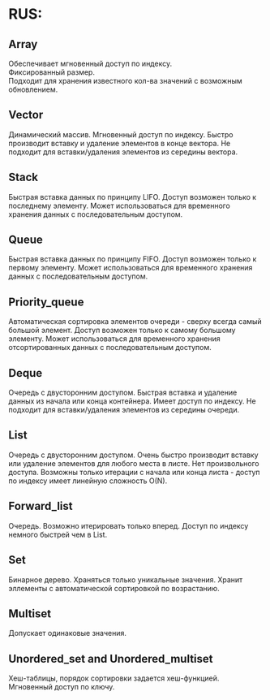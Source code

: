 <h1>RUS:</h1>

<h2>Array</h2>
Обеспечивает мгновенный доступ по индексу.<br>
Фиксированный размер.<br>
Подходит для хранения известного кол-ва значений с возможным обновлением.<br>

<h2>Vector</h2>
Динамический массив.
Мгновенный доступ по индексу.
Быстро производит вставку и удаление элементов в конце вектора.
Не подходит для вставки/удаления элементов из середины вектора.

<h2>Stack</h2>
Быстрая вставка данных по принципу LIFO.
Доступ возможен только к последнему элементу.
Может использоваться для временного хранения данных с последовательным доступом.

<h2>Queue</h2>
Быстрая вставка данных по принципу FIFO.
Доступ возможен только к первому элементу.
Может использоваться для временного хранения данных с последовательным доступом.

<h2>Priority_queue</h2>
Автоматическая сортировка элементов очереди - сверху всегда самый большой элемент.
Доступ возможен только к самому большому элементу.
Может использоваться для временного хранения отсортированных данных с последовательным доступом.

<h2>Deque</h2>
Очередь с двусторонним доступом.
Быстрая вставка и удаление данных из начала или конца контейнера.
Имеет доступ по индексу.
Не подходит для вставки/удаления элементов из середины очереди.

<h2>List</h2>
Очередь с двусторонним доступом.
Очень быстро производит вставку или удаление элементов для любого места в листе.
Нет произвольного доступа. Возможны только итерации с начала или конца листа - доступ по индексу имеет линейную сложность O(N).

<h2>Forward_list</h2>
Очередь. Возможно итерировать только вперед.
Доступ по индексу немного быстрей чем в List.

<h2>Set</h2>
Бинарное дерево.
Храняться только уникальные значения.
Хранит эллементы с автоматической сортировкой по возрастанию.

<h2>Multiset</h2>
Допускает одинаковые значения.

<h2>Unordered_set and Unordered_multiset</h2>
Хеш-таблицы, порядок сортировки задается хеш-функцией.
Мгновенный доступ по ключу.
